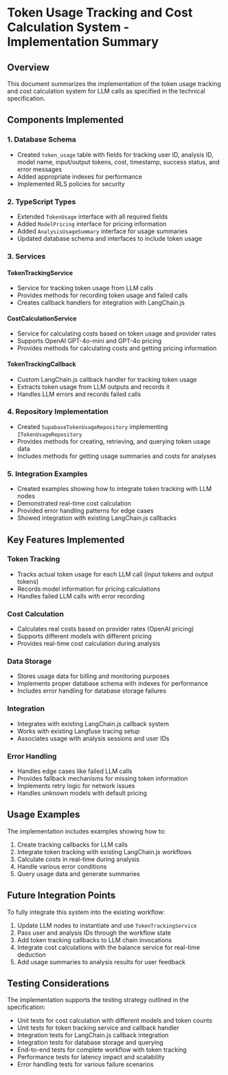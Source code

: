 # Token Usage Tracking and Cost Calculation System - Implementation Summary

## Overview

This document summarizes the implementation of the token usage tracking and cost calculation system for LLM calls as specified in the technical specification.

## Components Implemented

### 1. Database Schema
- Created `token_usage` table with fields for tracking user ID, analysis ID, model name, input/output tokens, cost, timestamp, success status, and error messages
- Added appropriate indexes for performance
- Implemented RLS policies for security

### 2. TypeScript Types
- Extended `TokenUsage` interface with all required fields
- Added `ModelPricing` interface for pricing information
- Added `AnalysisUsageSummary` interface for usage summaries
- Updated database schema and interfaces to include token usage

### 3. Services

#### TokenTrackingService
- Service for tracking token usage from LLM calls
- Provides methods for recording token usage and failed calls
- Creates callback handlers for integration with LangChain.js

#### CostCalculationService
- Service for calculating costs based on token usage and provider rates
- Supports OpenAI GPT-4o-mini and GPT-4o pricing
- Provides methods for calculating costs and getting pricing information

#### TokenTrackingCallback
- Custom LangChain.js callback handler for tracking token usage
- Extracts token usage from LLM outputs and records it
- Handles LLM errors and records failed calls

### 4. Repository Implementation
- Created `SupabaseTokenUsageRepository` implementing `ITokenUsageRepository`
- Provides methods for creating, retrieving, and querying token usage data
- Includes methods for getting usage summaries and costs for analyses

### 5. Integration Examples
- Created examples showing how to integrate token tracking with LLM nodes
- Demonstrated real-time cost calculation
- Provided error handling patterns for edge cases
- Showed integration with existing LangChain.js callbacks

## Key Features Implemented

### Token Tracking
- Tracks actual token usage for each LLM call (input tokens and output tokens)
- Records model information for pricing calculations
- Handles failed LLM calls with error recording

### Cost Calculation
- Calculates real costs based on provider rates (OpenAI pricing)
- Supports different models with different pricing
- Provides real-time cost calculation during analysis

### Data Storage
- Stores usage data for billing and monitoring purposes
- Implements proper database schema with indexes for performance
- Includes error handling for database storage failures

### Integration
- Integrates with existing LangChain.js callback system
- Works with existing Langfuse tracing setup
- Associates usage with analysis sessions and user IDs

### Error Handling
- Handles edge cases like failed LLM calls
- Provides fallback mechanisms for missing token information
- Implements retry logic for network issues
- Handles unknown models with default pricing

## Usage Examples

The implementation includes examples showing how to:

1. Create tracking callbacks for LLM calls
2. Integrate token tracking with existing LangChain.js workflows
3. Calculate costs in real-time during analysis
4. Handle various error conditions
5. Query usage data and generate summaries

## Future Integration Points

To fully integrate this system into the existing workflow:

1. Update LLM nodes to instantiate and use `TokenTrackingService`
2. Pass user and analysis IDs through the workflow state
3. Add token tracking callbacks to LLM chain invocations
4. Integrate cost calculations with the balance service for real-time deduction
5. Add usage summaries to analysis results for user feedback

## Testing Considerations

The implementation supports the testing strategy outlined in the specification:

- Unit tests for cost calculation with different models and token counts
- Unit tests for token tracking service and callback handler
- Integration tests for LangChain.js callback integration
- Integration tests for database storage and querying
- End-to-end tests for complete workflow with token tracking
- Performance tests for latency impact and scalability
- Error handling tests for various failure scenarios